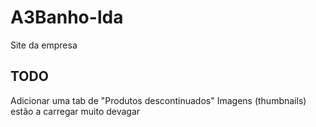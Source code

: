 # A3Banho-lda
Site da empresa

## TODO

Adicionar uma tab de "Produtos descontinuados"
Imagens (thumbnails) estão a carregar muito devagar